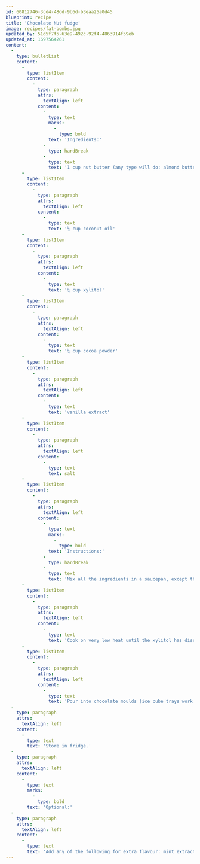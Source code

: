 ```yaml
---
id: 60812746-3cd4-48dd-9b6d-b3eaa25a0d45
blueprint: recipe
title: 'Chocolate Nut fudge'
image: recipes/fat-bombs.jpg
updated_by: 51d5f7f5-63e9-492c-92f4-4863914f59eb
updated_at: 1697564261
content:
  -
    type: bulletList
    content:
      -
        type: listItem
        content:
          -
            type: paragraph
            attrs:
              textAlign: left
            content:
              -
                type: text
                marks:
                  -
                    type: bold
                text: 'Ingredients:'
              -
                type: hardBreak
              -
                type: text
                text: '1 cup nut butter (any type will do: almond butter, macadamia nut butter, etc.)'
      -
        type: listItem
        content:
          -
            type: paragraph
            attrs:
              textAlign: left
            content:
              -
                type: text
                text: '¼ cup coconut oil'
      -
        type: listItem
        content:
          -
            type: paragraph
            attrs:
              textAlign: left
            content:
              -
                type: text
                text: '¼ cup xylitol'
      -
        type: listItem
        content:
          -
            type: paragraph
            attrs:
              textAlign: left
            content:
              -
                type: text
                text: '¼ cup cocoa powder'
      -
        type: listItem
        content:
          -
            type: paragraph
            attrs:
              textAlign: left
            content:
              -
                type: text
                text: 'vanilla extract'
      -
        type: listItem
        content:
          -
            type: paragraph
            attrs:
              textAlign: left
            content:
              -
                type: text
                text: salt
      -
        type: listItem
        content:
          -
            type: paragraph
            attrs:
              textAlign: left
            content:
              -
                type: text
                marks:
                  -
                    type: bold
                text: 'Instructions:'
              -
                type: hardBreak
              -
                type: text
                text: 'Mix all the ingredients in a saucepan, except the vanilla.'
      -
        type: listItem
        content:
          -
            type: paragraph
            attrs:
              textAlign: left
            content:
              -
                type: text
                text: 'Cook on very low heat until the xylitol has dissolved. Simmer on low heat for about 2 minute. Do not boil. Add vanilla extract.'
      -
        type: listItem
        content:
          -
            type: paragraph
            attrs:
              textAlign: left
            content:
              -
                type: text
                text: 'Pour into chocolate moulds (ice cube trays work well) and put in freezer for 3 hours.'
  -
    type: paragraph
    attrs:
      textAlign: left
    content:
      -
        type: text
        text: 'Store in fridge.'
  -
    type: paragraph
    attrs:
      textAlign: left
    content:
      -
        type: text
        marks:
          -
            type: bold
        text: 'Optional:'
  -
    type: paragraph
    attrs:
      textAlign: left
    content:
      -
        type: text
        text: 'Add any of the following for extra flavour: mint extract/nuts/goji berries / coconut flakes'
---
```


